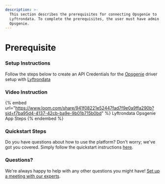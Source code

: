 ```yaml
---
description: >-
  This section describes the prerequisites for connecting Opsgenie to
  Lyftrondata. To complete the prerequisites, the user must have admin access to
  Opsgenie.
---
```


# Prerequisite

<mark style="color:blue;"></mark>

### Setup Instructions

Follow the steps below to create an API Credentials for the [Opsgenie](https://www.lyftrondata.com/integration/sales-analytics/opsgenie/) driver setup with [Lyftrondata](https://www.lyftrondata.com)

### Video Instruction

{% embed url="https://www.loom.com/share/941f08221e52447fad7f9e0a9ffa290b?sid=f7ba95d4-4137-42cb-ba9e-9b01b715b0bd" %}
Lyftrondata Opsgenie App Steps
{% endembed %}

### Quickstart Steps

Do you have questions about how to use the platform? Don't worry; we've got you covered. Simply follow the quickstart instructions [here](README.md).

### Questions? <a href="#questions" id="questions"></a>

We're always happy to help with any other questions you might have! [Set up a meeting with our experts](https://www.lyftrondata.com/book-a-meeting/).

